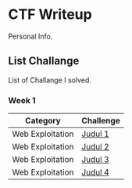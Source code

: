 # CTF Writeup
Personal Info.

## List Challange
List of Challange I solved.

### Week 1
| Category | Challenge |
| --- | --- |
| Web Exploitation | [Judul 1](/Judul%201/)
| Web Exploitation | [Judul 2](/Judul%202/)
| Web Exploitation | [Judul 3](/Judul%203/)
| Web Exploitation | [Judul 4](/Judul%204/)
